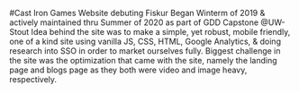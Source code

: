 #Cast Iron Games Website debuting Fiskur
Began Winterm of 2019 & actively maintained thru Summer of 2020 as part of GDD Capstone @UW-Stout
Idea behind the site was to make a simple, yet robust, mobile friendly, one of a kind site
using vanilla JS, CSS, HTML, Google Analytics, & doing research into SSO in order to market ourselves fully.
Biggest challenge in the site was the optimization that came with the site, namely the landing page
and blogs page as they both were video and image heavy, respectively.
